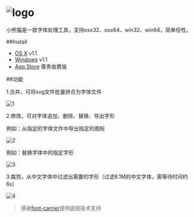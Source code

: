 ![logo](https://cloud.githubusercontent.com/assets/1193966/15237922/3edf64c2-1905-11e6-9503-b5cd0765313f.png)
=============================================

小熊猫是一款字体处理工具，支持osx32、osx64、win32、win64，简单任性。

##Install

* <a href="http://pan.baidu.com/s/1qYciPXE">OS X</a> v1.1
* <a href="http://pan.baidu.com/s/1mhUP2Pi">Windows</a> v1.1
* <a href="https://itunes.apple.com/cn/app/webfont/id1181350496?mt=12">App Store</a> 尊贵收费版

##功能

1.合并，可将svg文件批量拼合为字体文件

![1](https://cloud.githubusercontent.com/assets/1193966/15237919/3edb25c4-1905-11e6-9a9a-be8851951840.png)


2.修改，可对字体追加、删除、替换、导出字形


例如：从指定的字体文件中导出指定的图标

![2](https://cloud.githubusercontent.com/assets/1193966/15237920/3edb94a0-1905-11e6-992e-84fa3a7b91c4.gif)


例如：替换字体中的指定字形

![3](https://cloud.githubusercontent.com/assets/1193966/15237923/3edf94ec-1905-11e6-91ac-e600ee16a771.gif)


3.裁剪，从中文字体中过滤出需要的字形（过滤8.1M的中文字体，需等待时间约6s）

![4](https://cloud.githubusercontent.com/assets/1193966/15237921/3edf1ff8-1905-11e6-9734-b6b060e3a9ae.png)

> 感谢<a href="https://github.com/purplebamboo/font-carrier">font-carrier</a>提供底层技术支持

